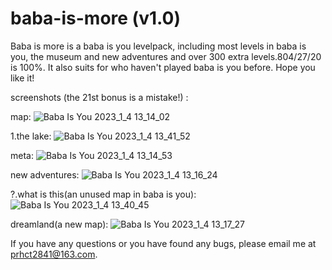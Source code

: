 # baba-is-more (v1.0)
Baba is more is a baba is you levelpack, including most levels in baba is you, the museum and new adventures and over 300 extra levels.804/27/20 is 100%. It also suits for who haven't played baba is you before. Hope you like it!


screenshots (the 21st bonus is a mistake!) :

map:
![Baba Is You 2023_1_4 13_14_02](https://user-images.githubusercontent.com/121780838/210492131-1a1137c0-765c-4ddb-aff4-dd4820ec2211.png)

1.the lake:
![Baba Is You 2023_1_4 13_41_52](https://user-images.githubusercontent.com/121780838/210492157-476e99c2-8b2e-4b18-8143-500a9ac16b36.png)

meta:
![Baba Is You 2023_1_4 13_14_53](https://user-images.githubusercontent.com/121780838/210492182-62c8b93d-edb1-4c2c-8849-5f7f446c62fb.png)

new adventures:
![Baba Is You 2023_1_4 13_16_24](https://user-images.githubusercontent.com/121780838/210492195-ac253c27-5265-4721-884d-f43721d1c64f.png)

?.what is this(an unused map in baba is you):
![Baba Is You 2023_1_4 13_40_45](https://user-images.githubusercontent.com/121780838/210492209-fb4039f9-57b4-48a4-ba23-1bca777e4234.png)

dreamland(a new map):
![Baba Is You 2023_1_4 13_17_27](https://user-images.githubusercontent.com/121780838/210492222-638bcfd3-24f8-4e4c-af6a-4223386db73c.png)

If you have any questions or you have found any bugs, please email me at prhct2841@163.com.
